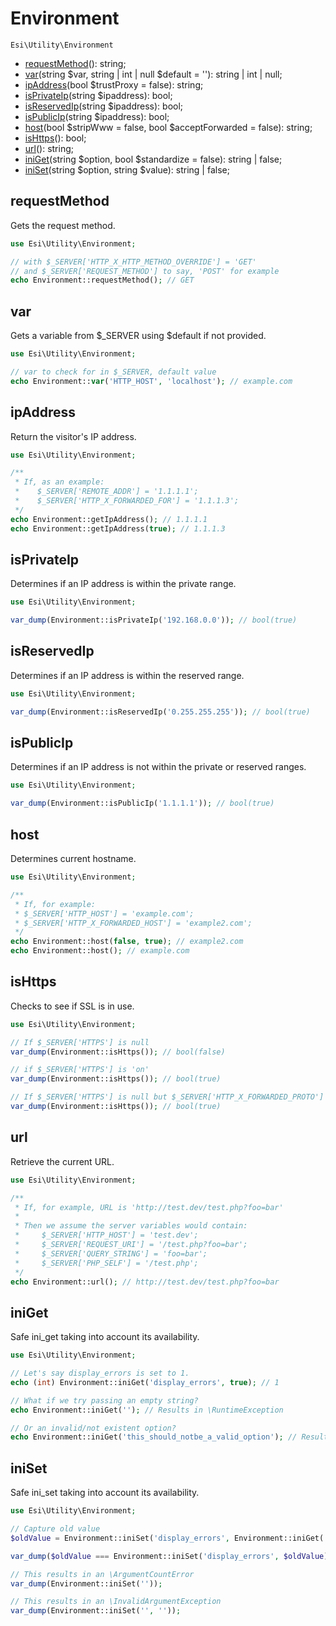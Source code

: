 # Environment

`Esi\Utility\Environment`

* [requestMethod](#requestmethod)(): string;
* [var](#var)(string $var, string | int | null $default = ''): string | int | null;
* [ipAddress](#ipaddress)(bool $trustProxy = false): string;
* [isPrivateIp](#isprivateip)(string $ipaddress): bool;
* [isReservedIp](#isreservedip)(string $ipaddress): bool;
* [isPublicIp](#ispublicip)(string $ipaddress): bool;
* [host](#host)(bool $stripWww = false, bool $acceptForwarded = false): string;
* [isHttps](#ishttps)(): bool;
* [url](#url)(): string;
* [iniGet](#iniget)(string $option, bool $standardize = false): string | false;
* [iniSet](#iniset)(string $option, string $value): string | false;


## requestMethod

Gets the request method.

```php
use Esi\Utility\Environment;

// with $_SERVER['HTTP_X_HTTP_METHOD_OVERRIDE'] = 'GET'
// and $_SERVER['REQUEST_METHOD'] to say, 'POST' for example
echo Environment::requestMethod(); // GET
```

## var

Gets a variable from $_SERVER using $default if not provided.

```php
use Esi\Utility\Environment;

// var to check for in $_SERVER, default value
echo Environment::var('HTTP_HOST', 'localhost'); // example.com
```

## ipAddress

Return the visitor's IP address.

```php
use Esi\Utility\Environment;

/**
 * If, as an example:
 *    $_SERVER['REMOTE_ADDR'] = '1.1.1.1';
 *    $_SERVER['HTTP_X_FORWARDED_FOR'] = '1.1.1.3';
 */
echo Environment::getIpAddress(); // 1.1.1.1
echo Environment::getIpAddress(true); // 1.1.1.3

```

## isPrivateIp

Determines if an IP address is within the private range.

```php
use Esi\Utility\Environment;

var_dump(Environment::isPrivateIp('192.168.0.0')); // bool(true)
```

## isReservedIp

Determines if an IP address is within the reserved range.

```php
use Esi\Utility\Environment;

var_dump(Environment::isReservedIp('0.255.255.255')); // bool(true)
```

## isPublicIp

Determines if an IP address is not within the private or reserved ranges.

```php
use Esi\Utility\Environment;

var_dump(Environment::isPublicIp('1.1.1.1')); // bool(true)
```

## host

Determines current hostname.

```php
use Esi\Utility\Environment;

/**
 * If, for example:
 * $_SERVER['HTTP_HOST'] = 'example.com';
 * $_SERVER['HTTP_X_FORWARDED_HOST'] = 'example2.com';
 */
echo Environment::host(false, true); // example2.com
echo Environment::host(); // example.com
```

## isHttps

Checks to see if SSL is in use.

```php
use Esi\Utility\Environment;

// If $_SERVER['HTTPS'] is null
var_dump(Environment::isHttps()); // bool(false)

// if $_SERVER['HTTPS'] is 'on'
var_dump(Environment::isHttps()); // bool(true)

// If $_SERVER['HTTPS'] is null but $_SERVER['HTTP_X_FORWARDED_PROTO'] is set and is 'https'
var_dump(Environment::isHttps()); // bool(true)
```

## url

Retrieve the current URL.

```php
use Esi\Utility\Environment;

/**
 * If, for example, URL is 'http://test.dev/test.php?foo=bar'
 *
 * Then we assume the server variables would contain:
 *     $_SERVER['HTTP_HOST'] = 'test.dev';
 *     $_SERVER['REQUEST_URI'] = '/test.php?foo=bar';
 *     $_SERVER['QUERY_STRING'] = 'foo=bar';
 *     $_SERVER['PHP_SELF'] = '/test.php';
 */
echo Environment::url(); // http://test.dev/test.php?foo=bar

```

## iniGet

Safe ini_get taking into account its availability.

```php
use Esi\Utility\Environment;

// Let's say display_errors is set to 1.
echo (int) Environment::iniGet('display_errors', true); // 1

// What if we try passing an empty string?
echo Environment::iniGet(''); // Results in \RuntimeException

// Or an invalid/not existent option?
echo Environment::iniGet('this_should_notbe_a_valid_option'); // Results in \RuntimeException
```

## iniSet

Safe ini_set taking into account its availability.

```php
use Esi\Utility\Environment;

// Capture old value
$oldValue = Environment::iniSet('display_errors', Environment::iniGet('display_errors'));

var_dump($oldValue === Environment::iniSet('display_errors', $oldValue)); // bool(true)

// This results in an \ArgumentCountError
var_dump(Environment::iniSet(''));

// This results in an \InvalidArgumentException
var_dump(Environment::iniSet('', ''));
```

